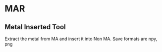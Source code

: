 # MAR

## Metal Inserted Tool
Extract the metal from MA and insert it into Non MA. Save formats are npy, png